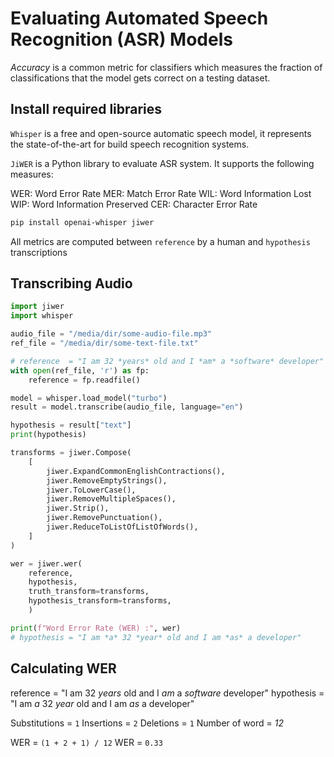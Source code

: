 # Evaluating Automated Speech Recognition (ASR) Models

*Accuracy* is a common metric for classifiers which measures the fraction of classifications that the model gets correct on a testing dataset.

## Install required libraries
`Whisper` is a free and open-source automatic speech model, it represents the state-of-the-art for build speech recognition systems.

`JiWER` is a Python library to evaluate ASR system. It supports the following measures:

WER: Word Error Rate
MER: Match Error Rate
WIL: Word Information Lost
WIP: Word Information Preserved
CER: Character Error Rate

```sh
pip install openai-whisper jiwer
```

All metrics are computed between `reference` by a human and `hypothesis` transcriptions

## Transcribing Audio

```python
import jiwer
import whisper

audio_file = "/media/dir/some-audio-file.mp3"
ref_file = "/media/dir/some-text-file.txt"

# reference  = "I am 32 *years* old and I *am* a *software* developer"
with open(ref_file, 'r') as fp:
	reference = fp.readfile()

model = whisper.load_model("turbo")
result = model.transcribe(audio_file, language="en")

hypothesis = result["text"]
print(hypothesis)

transforms = jiwer.Compose(
    [
        jiwer.ExpandCommonEnglishContractions(),
        jiwer.RemoveEmptyStrings(),
        jiwer.ToLowerCase(),
        jiwer.RemoveMultipleSpaces(),
        jiwer.Strip(),
        jiwer.RemovePunctuation(),
        jiwer.ReduceToListOfListOfWords(),
    ]
)

wer = jiwer.wer(
	reference,
    hypothesis,
    truth_transform=transforms,
    hypothesis_transform=transforms,
    )

print(f"Word Error Rate (WER) :", wer)
# hypothesis = "I am *a* 32 *year* old and I am *as* a developer"

```

## Calculating WER
reference  = "I am 32 *years* old and I *am* a *software* developer"
hypothesis = "I am *a* 32 *year* old and I am *as* a developer"

Substitutions = `1`
Insertions = `2`
Deletions = `1`
Number of word  = *12*

WER = `(1 + 2 + 1) / 12`
WER = `0.33`
